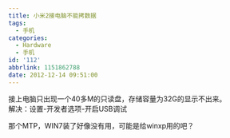 ```yaml
---
title: 小米2接电脑不能拷数据
tags:
  - 手机
categories:
  - Hardware
  - 手机
id: '112'
abbrlink: 1151862788
date: 2012-12-14 09:51:00
---
```


  
接上电脑只出现一个40多M的只读盘，存储容量为32G的显示不出来。  
解决：设置-开发者选项-开启USB调试  
  
那个MTP，WIN7装了好像没有用，可能是给winxp用的吧？